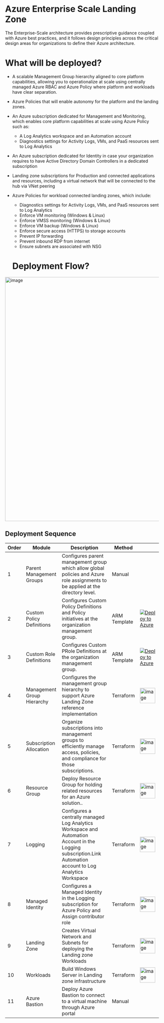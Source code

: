 # Azure Enterprise Scale Landing Zone

The Enterprise-Scale architecture provides prescriptive guidance coupled with Azure best practices, and it follows design principles across the critical design areas for organizations to define their Azure architecture.

# What will be deployed?

- A scalable Management Group hierarchy aligned to core platform capabilities, allowing you to operationalize at scale using centrally managed Azure RBAC and Azure Policy where platform and workloads have clear separation.
- Azure Policies that will enable autonomy for the platform and the landing zones.
- An Azure subscription dedicated for Management and Monitoring, which enables core platform capabilities at scale using Azure Policy such as:
   - A Log Analytics workspace and an Automation account
   - Diagnostics settings for Activity Logs, VMs, and PaaS resources sent to Log Analytics
- An Azure subscription dedicated for Identity in case your organization requires to have Active Directory Domain Controllers in a dedicated subscription
- Landing zone subscriptions for Production and  connected applications and resources, including a virtual network that will be connected to the hub via VNet peering
- Azure Policies for workload connected landing zones, which include:
   - Diagnostics settings for Activity Logs, VMs, and PaaS resources sent to Log Analytics
   - Enforce VM monitoring (Windows & Linux)
   - Enforce VMSS monitoring (Windows & Linux)
   - Enforce VM backup (Windows & Linux)
   - Enforce secure access (HTTPS) to storage accounts
   - Prevent IP forwarding
   - Prevent inbound RDP from internet
   - Ensure subnets are associated with NSG
   
   # Deployment Flow?

<img width="800" alt="image" src="https://user-images.githubusercontent.com/22677711/232288516-7ad12eec-942d-4a87-bd81-193fe64acd9d.png">


## Deployment Sequence


| Order  |  Module | Description  | Method |  |
| ------------ | ------------ | ------------ |------------ |------------ |
|1   | Parent  Management Groups  | Configures parent management group which allow global policies and Azure role assignments to be applied at the directory level.  |Manual |
|2   | Custom Policy Definitions   | Configures Custom Policy Definitions and Policy initiatives at the organization management group. |ARM Template | [![Deploy to Azure](https://aka.ms/deploytoazurebutton)](https://portal.azure.com/#create/Microsoft.Template/uri/https%3A%2F%2Fraw.githubusercontent.com%2Fsreekumarpg%2FAzureELZ%2Fmain%2FARM%2Fpolicies.json)|
|3   | Custom Role Definitions   | Configures Custom PRole Definitions at the organization management group. |ARM Template|[![Deploy to Azure](https://aka.ms/deploytoazurebutton)](https%3A%2F%2Fraw.githubusercontent.com%2Fsreekumarpg%2FAzureELZ%2Fmain%2FARM%2FcustomRoleDefinitions.json)|
|4   | Management Group Hierarchy  | Configures the management group hierarchy to support Azure Landing Zone reference implementation  |Terraform |<img width="50" alt="image" src="https://raw.githubusercontent.com/sreekumarpg/AzureELZ/main/ARM/Terraform.jpg"/>|
|5   | Subscription Allocation  | Organize subscriptions into management groups to efficiently manage access, policies, and compliance for those subscriptions. |Terraform |<img width="50" alt="image" src="https://raw.githubusercontent.com/sreekumarpg/AzureELZ/main/ARM/Terraform.jpg"/>|
|6   | Resource Group | Deploy Resource Group for holding related resources for an Azure solution.. |Terraform |<img width="50" alt="image" src="https://raw.githubusercontent.com/sreekumarpg/AzureELZ/main/ARM/Terraform.jpg"/>|
|7   |  Logging | Configures a centrally managed Log Analytics Workspace and Automation Account in the Logging subscription.Link Automation account to Log Analytics Workspace  |Terraform|<img width="50" alt="image" src="https://raw.githubusercontent.com/sreekumarpg/AzureELZ/main/ARM/Terraform.jpg"/>|
|8   |  Managed Identity | Configures a Managed Identity in the Logging subscription for Azure Policy and Assign contributor role |Terraform|<img width="50" alt="image" src="https://raw.githubusercontent.com/sreekumarpg/AzureELZ/main/ARM/Terraform.jpg"/>|
|9   | Landing Zone  |Creates Virtual Network and Subnets for deploying the Landing zone Workloads  |Terraform |<img width="50" alt="image" src="https://raw.githubusercontent.com/sreekumarpg/AzureELZ/main/ARM/Terraform.jpg"/>|
|10  | Workloads  |Build Windows Server in Landing zone infrastructure  |Terraform |<img width="50" alt="image" src="https://raw.githubusercontent.com/sreekumarpg/AzureELZ/main/ARM/Terraform.jpg"/>|
|11  | Azure Bastion  |Deploy Azure Bastion to connect to a virtual machine through Azure portal  |Manual |
